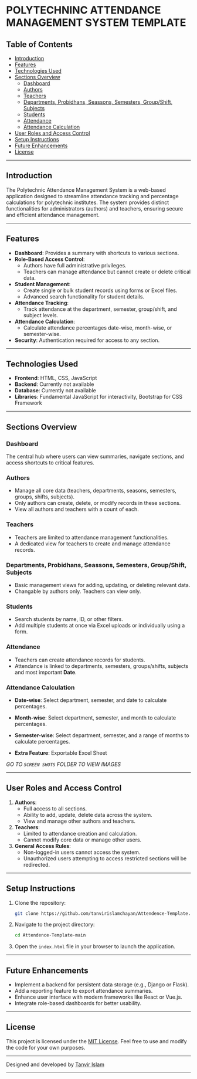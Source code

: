 
# POLYTECHNINC ATTENDANCE MANAGEMENT SYSTEM TEMPLATE

## Table of Contents
- [Introduction](#introduction)
- [Features](#features)
- [Technologies Used](#technologies-used)
- [Sections Overview](#sections-overview)
  - [Dashboard](#dashboard)
  - [Authors](#authors)
  - [Teachers](#teachers)
  - [Departments, Probidhans, Seassons, Semesters, Group/Shift, Subjects](#departments-probidhans-seassons-semesters-groupshift-subjects)
  - [Students](#students)
  - [Attendance](#attendance)
  - [Attendance Calculation](#attendance-calculation)
- [User Roles and Access Control](#user-roles-and-access-control)
- [Setup Instructions](#setup-instructions)
- [Future Enhancements](#future-enhancements)
- [License](#license)

---

## Introduction

The Polytechnic Attendance Management System is a web-based application designed to streamline attendance tracking and percentage calculations for polytechnic institutes. The system provides distinct functionalities for administrators (authors) and teachers, ensuring secure and efficient attendance management. 

---

## Features

- **Dashboard**: Provides a summary with shortcuts to various sections.
- **Role-Based Access Control**: 
  - Authors have full administrative privileges.
  - Teachers can manage attendance but cannot create or delete critical data.
- **Student Management**:
  - Create single or bulk student records using forms or Excel files.
  - Advanced search functionality for student details.
- **Attendance Tracking**:
  - Track attendance at the department, semester, group/shift, and subject levels.
- **Attendance Calculation**:
  - Calculate attendance percentages date-wise, month-wise, or semester-wise.
- **Security**: Authentication required for access to any section.

---

## Technologies Used

- **Frontend**: HTML, CSS, JavaScript
- **Backend**: Currently not available
- **Database**: Currently not available
- **Libraries**: Fundamental JavaScript for interactivity, Bootstrap for CSS Framework

---

## Sections Overview

### Dashboard
The central hub where users can view summaries, navigate sections, and access shortcuts to critical features.

### Authors
- Manage all core data (teachers, departments, seasons, semesters, groups, shifts, subjects).
- Only authors can create, delete, or modify records in these sections.
- View all authors and teachers with a count of each.

### Teachers
- Teachers are limited to attendance management functionalities.
- A dedicated view for teachers to create and manage attendance records.

### Departments, Probidhans, Seassons, Semesters, Group/Shift, Subjects
- Basic management views for adding, updating, or deleting relevant data.
- Changable by authors only. Teachers can view only.

### Students
- Search students by name, ID, or other filters.
- Add multiple students at once via Excel uploads or individually using a form.

### Attendance
- Teachers can create attendance records for students.
- Attendance is linked to departments, semesters, groups/shifts, subjects and most important **Date**.

### Attendance Calculation
- **Date-wise**: Select department, semester, and date to calculate percentages.
- **Month-wise**: Select department, semester, and month to calculate percentages.
- **Semester-wise**: Select department, semester, and a range of months to calculate percentages.



- **Extra Feature**: Exportable Excel Sheet

*GO TO `SCREEN SHOTS` FOLDER TO VIEW IMAGES*

---

## User Roles and Access Control

1. **Authors**:
   - Full access to all sections.
   - Ability to add, update, delete data across the system.
   - View and manage other authors and teachers.
2. **Teachers**:
   - Limited to attendance creation and calculation.
   - Cannot modify core data or manage other users.
3. **General Access Rules**:
   - Non-logged-in users cannot access the system.
   - Unauthorized users attempting to access restricted sections will be redirected.

---

## Setup Instructions

1. Clone the repository:
   ```bash
   git clone https://github.com/tanvirislamchayan/Attendence-Template.git
   ```
2. Navigate to the project directory:
   ```bash
   cd Attendence-Template-main
   ```
3. Open the `index.html` file in your browser to launch the application.

---

## Future Enhancements

- Implement a backend for persistent data storage (e.g., Django or Flask).
- Add a reporting feature to export attendance summaries.
- Enhance user interface with modern frameworks like React or Vue.js.
- Integrate role-based dashboards for better usability.

---

## License

This project is licensed under the [MIT License](LICENSE). Feel free to use and modify the code for your own purposes.

---
Designed and developed by [Tanvir Islam](https://www.facebook.com/titanvir01)

---
